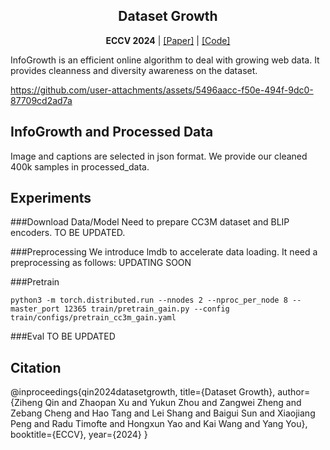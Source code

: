 <h2 align="center">Dataset Growth</h2>
<p align="center"><b>ECCV 2024</b> | <a href="https://arxiv.org/abs/2405.18347">[Paper]</a> | <a href="https://github.com/NUS-HPC-AI-Lab/InfoGrowth">[Code]</a> </p>

InfoGrowth is an efficient online algorithm to deal with growing web data. It provides cleanness and diversity awareness on the dataset.

https://github.com/user-attachments/assets/5496aacc-f50e-494f-9dc0-87709cd2ad7a

## InfoGrowth and Processed Data


Image and captions are selected in json format. We provide our cleaned 400k samples in processed_data.

## Experiments

###Download Data/Model
Need to prepare CC3M dataset and BLIP encoders. TO BE UPDATED.

###Preprocessing
We introduce lmdb to accelerate data loading. It need a preprocessing as follows: UPDATING SOON

[//]: # (```shell)

[//]: # (TO BE UPDATED)

[//]: # (```)

###Pretrain
```shell
python3 -m torch.distributed.run --nnodes 2 --nproc_per_node 8 --master_port 12365 train/pretrain_gain.py --config train/configs/pretrain_cc3m_gain.yaml
```

###Eval
TO BE UPDATED


## Citation
@inproceedings{qin2024datasetgrowth,
      title={Dataset Growth}, 
      author={Ziheng Qin and Zhaopan Xu and Yukun Zhou and Zangwei Zheng and Zebang Cheng and Hao Tang and Lei Shang and Baigui Sun and Xiaojiang Peng and Radu Timofte and Hongxun Yao and Kai Wang and Yang You},
      booktitle={ECCV},
      year={2024}
}

